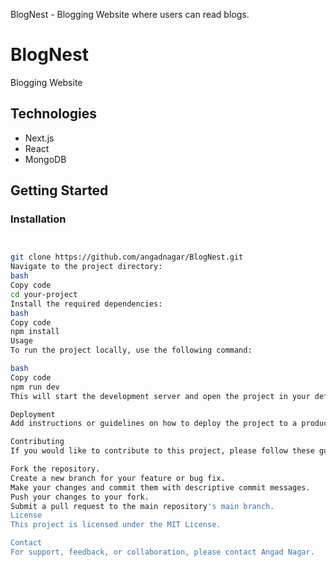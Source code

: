 BlogNest - Blogging Website where users can read blogs.

# BlogNest

Blogging Website

## Technologies

- Next.js
- React
- MongoDB

## Getting Started

### Installation


```bash


git clone https://github.com/angadnagar/BlogNest.git
Navigate to the project directory:
bash
Copy code
cd your-project
Install the required dependencies:
bash
Copy code
npm install
Usage
To run the project locally, use the following command:

bash
Copy code
npm run dev
This will start the development server and open the project in your default web browser. You can then access the project at http://localhost:3000.

Deployment
Add instructions or guidelines on how to deploy the project to a production environment.

Contributing
If you would like to contribute to this project, please follow these guidelines:

Fork the repository.
Create a new branch for your feature or bug fix.
Make your changes and commit them with descriptive commit messages.
Push your changes to your fork.
Submit a pull request to the main repository's main branch.
License
This project is licensed under the MIT License.

Contact
For support, feedback, or collaboration, please contact Angad Nagar.
